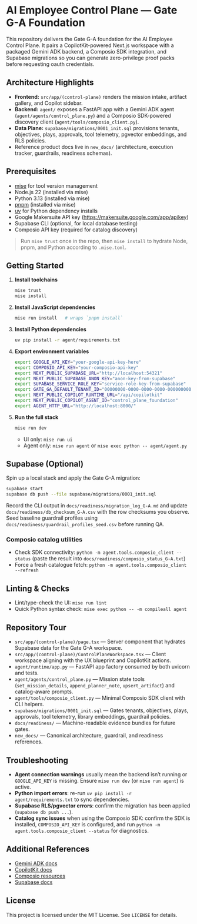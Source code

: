 # AI Employee Control Plane — Gate G-A Foundation

This repository delivers the Gate G-A foundation for the AI Employee Control Plane. It pairs a CopilotKit-powered Next.js workspace with a packaged Gemini ADK backend, a Composio SDK integration, and Supabase migrations so you can generate zero-privilege proof packs before requesting oauth credentials.

## Architecture Highlights
- **Frontend:** `src/app/(control-plane)` renders the mission intake, artifact gallery, and Copilot sidebar.
- **Backend:** `agent/` exposes a FastAPI app with a Gemini ADK agent (`agent/agents/control_plane.py`) and a Composio SDK-powered discovery client (`agent/tools/composio_client.py`).
- **Data Plane:** `supabase/migrations/0001_init.sql` provisions tenants, objectives, plays, approvals, tool telemetry, pgvector embeddings, and RLS policies.
- Reference product docs live in `new_docs/` (architecture, execution tracker, guardrails, readiness schemas).

## Prerequisites
- [mise](https://mise.jdx.dev/) for tool version management
- Node.js 22 (installed via mise)
- Python 3.13 (installed via mise)
- [pnpm](https://pnpm.io/) (installed via mise)
- [uv](https://github.com/astral-sh/uv) for Python dependency installs
- Google Makersuite API key (https://makersuite.google.com/app/apikey)
- Supabase CLI (optional, for local database testing)
- Composio API key (required for catalog discovery)

> Run `mise trust` once in the repo, then `mise install` to hydrate Node, pnpm, and Python according to `.mise.toml`.

## Getting Started
1. **Install toolchains**
   ```bash
   mise trust
   mise install
   ```

2. **Install JavaScript dependencies**
   ```bash
   mise run install   # wraps `pnpm install`
   ```

3. **Install Python dependencies**
   ```bash
   uv pip install -r agent/requirements.txt
   ```

4. **Export environment variables**
   ```bash
   export GOOGLE_API_KEY="your-google-api-key-here"
   export COMPOSIO_API_KEY="your-composio-api-key"
   export NEXT_PUBLIC_SUPABASE_URL="http://localhost:54321"
   export NEXT_PUBLIC_SUPABASE_ANON_KEY="anon-key-from-supabase"
   export SUPABASE_SERVICE_ROLE_KEY="service-role-key-from-supabase"
   export GATE_GA_DEFAULT_TENANT_ID="00000000-0000-0000-0000-000000000000"
   export NEXT_PUBLIC_COPILOT_RUNTIME_URL="/api/copilotkit"
   export NEXT_PUBLIC_COPILOT_AGENT_ID="control_plane_foundation"
   export AGENT_HTTP_URL="http://localhost:8000/"
   ```

5. **Run the full stack**
   ```bash
   mise run dev
   ```

   - UI only: `mise run ui`
   - Agent only: `mise run agent` or `mise exec python -- agent/agent.py`

## Supabase (Optional)
Spin up a local stack and apply the Gate G-A migration:

```bash
supabase start
supabase db push --file supabase/migrations/0001_init.sql
```

Record the CLI output in `docs/readiness/migration_log_G-A.md` and update
`docs/readiness/db_checksum_G-A.csv` with the row checksums you observe. Seed
baseline guardrail profiles using `docs/readiness/guardrail_profiles_seed.csv`
before running QA.

### Composio catalog utilities
- Check SDK connectivity: `python -m agent.tools.composio_client --status` (paste the result into `docs/readiness/composio_status_G-A.txt`)
- Force a fresh catalogue fetch: `python -m agent.tools.composio_client --refresh`

## Linting & Checks
- Lint/type-check the UI: `mise run lint`
- Quick Python syntax check: `mise exec python -- -m compileall agent`

## Repository Tour
- `src/app/(control-plane)/page.tsx` — Server component that hydrates Supabase data for the Gate G-A workspace.
- `src/app/(control-plane)/ControlPlaneWorkspace.tsx` — Client workspace aligning with the UX blueprint and CopilotKit actions.
- `agent/runtime/app.py` — FastAPI app factory consumed by both uvicorn and tests.
- `agent/agents/control_plane.py` — Mission state tools (`set_mission_details`, `append_planner_note`, `upsert_artifact`) and catalog-aware prompts.
- `agent/tools/composio_client.py` — Minimal Composio SDK client with CLI helpers.
- `supabase/migrations/0001_init.sql` — Gates tenants, objectives, plays, approvals, tool telemetry, library embeddings, guardrail policies.
- `docs/readiness/` — Machine-readable evidence bundles for future gates.
- `new_docs/` — Canonical architecture, guardrail, and readiness references.

## Troubleshooting
- **Agent connection warnings** usually mean the backend isn’t running or `GOOGLE_API_KEY` is missing. Ensure `mise run dev` (or `mise run agent`) is active.
- **Python import errors**: re-run `uv pip install -r agent/requirements.txt` to sync dependencies.
- **Supabase RLS/pgvector errors**: confirm the migration has been applied (`supabase db push ...`).
- **Catalog sync issues** when using the Composio SDK: confirm the SDK is installed, `COMPOSIO_API_KEY` is configured, and run `python -m agent.tools.composio_client --status` for diagnostics.

## Additional References
- [Gemini ADK docs](https://google.github.io/adk-docs/)
- [CopilotKit docs](https://docs.copilotkit.ai/)
- [Composio resources](https://composio.dev/)
- [Supabase docs](https://supabase.com/docs)

## License

This project is licensed under the MIT License. See `LICENSE` for details.
